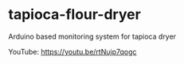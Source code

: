 # tapioca-flour-dryer
Arduino based monitoring system for tapioca dryer

YouTube: https://youtu.be/rtNujp7qogc
